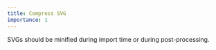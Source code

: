 ```yaml
---
title: Compress SVG
importance: 1
---
```


SVGs should be minified during import time or during post-processing.

